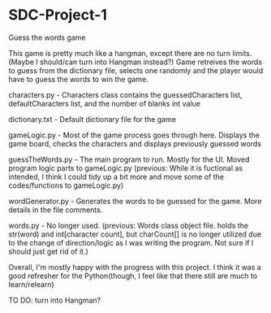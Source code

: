 # SDC-Project-1
Guess the words game

This game is pretty much like a hangman, except there are no turn limits. (Maybe I should/can turn into Hangman instead?)
Game retreives the words to guess from the dictionary file, selects one randomly and the player would have to guess 
  the words to win the game.

<Files>
characters.py - Characters class contains the guessedCharacters list, defaultCharacters list, and the number of blanks int value
  
  
dictionary.txt - Default dictionary file for the game
  
gameLogic.py - Most of the game process goes through here. Displays the game board, checks the characters 
                and displays previously guessed words
                
guessTheWords.py - The main program to run. Mostly for the UI. Moved program logic parts to gameLogic.py
(previous: While it is fuctional as intended, I think I could tidy up a bit more and move some of the codes/functions to gameLogic.py)
                    
wordGenerator.py - Generates the words to be guessed for the game. More details in the file comments.

words.py - No longer used. 
(previous: Words class object file. holds the str(word) and int[character count], but charCount[] is no longer utilized due to the change of direction/logic as I was writing the program. Not sure if I should just get rid of it.)
          
          
Overall, I'm mostly happy with the progress with this project. I think it was a good refresher for the Python(though, 
  I feel like that there still are much to learn/relearn)

TO DO: turn into Hangman?

